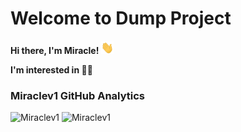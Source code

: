 # Welcome to Dump Project
<h4>Hi there, I'm Miracle! <img src="https://raw.githubusercontent.com/ABSphreak/ABSphreak/master/gifs/Hi.gif" width="20px" height="20px">
 
  I'm interested in 🧑‍💻 </h4>

### Miraclev1 GitHub Analytics
![Miraclev1](https://github-readme-stats-eight-theta.vercel.app/api?username=Miracleprjkt&show_icons=true&theme=nightowl&include_all_commits=true&count_private=true) ![Miraclev1](https://github-readme-stats-eight-theta.vercel.app/api/top-langs/?username=Miracleprjkt&layout=compact&langs_count=8&theme=nightowl)
